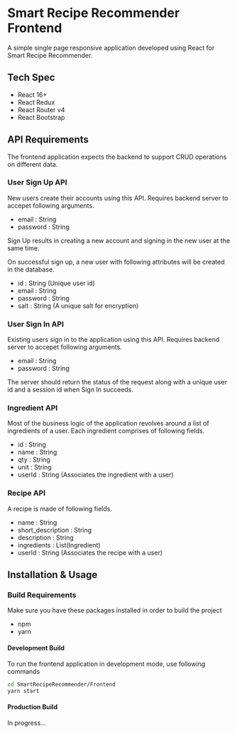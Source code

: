 # Smart Recipe Recommender Frontend

A simple single page responsive application developed using React for Smart Recipe Recommender.

## Tech Spec

* React 16+
* React Redux 
* React Router v4
* React Bootstrap

## API Requirements

The frontend application expects the backend to support CRUD operations on different data. 

### User Sign Up API

New users create their accounts using this API. Requires backend server to accepet following arguments.

* email : String
* password : String

Sign Up results in creating a new account and signing in the new user at the same time.

On successful sign up, a new user with following attributes will be created in the database.

* id : String (Unique user id)
* email : String
* password : String
* salt : String (A unique salt for encryption)

### User Sign In API

Existing users sign in to the application using this API. Requires backend server to accepet following arguments.

* email : String
* password  : String

The server should return the status of the request along with a unique user id and a session id when Sign In succeeds.

### Ingredient API

Most of the business logic of the application revolves around a list of ingredients of a user. Each ingredient comprises of following fields.

* id : String
* name : String
* qty : String
* unit : String
* userId : String (Associates the ingredient with a user)

### Recipe API

A recipe is made of following fields.

* name : String
* short_description : String
* description : String
* ingredients : List(Ingredient)
* userId : String (Associates the recipe with a user)

## Installation & Usage

### Build Requirements

Make sure you have these packages installed in order to build the project

* npm
* yarn

#### Development Build

To run the frontend application in development mode, use following commands 

```bash
cd SmartRecipeRecommender/Frontend
yarn start
```

#### Production Build

In progress...